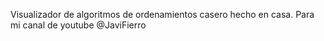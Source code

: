 Visualizador de algoritmos de ordenamientos casero hecho en casa.
Para mi canal de youtube @JaviFierro